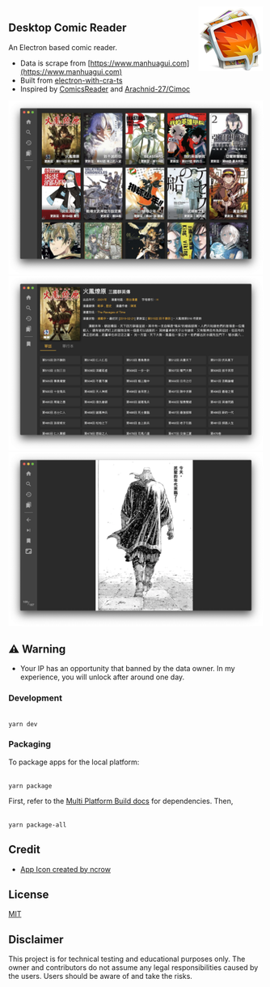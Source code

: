 <img src="./internals/128x128.png" align="right">

## Desktop Comic Reader

An Electron based comic reader.

- Data is scrape from [https://www.manhuagui.com](https://www.manhuagui.com)
- Built from [electron-with-cra-ts](https://github.com/Pong420/electron-with-cra-ts)
- Inspired by [ComicsReader](https://github.com/ComicsReader/app) and [Arachnid-27/Cimoc](https://github.com/Arachnid-27/Cimoc)

<img src="internals/screenshot1.png">
<img src="internals/screenshot2.png">
<img src="internals/screenshot3.png">

## :warning: Warning

- Your IP has an opportunity that banned by the data owner. In my experience, you will unlock after around one day.

### Development

```

yarn dev

```

### Packaging

To package apps for the local platform:

```

yarn package

```

First, refer to the [Multi Platform Build docs](https://www.electron.build/multi-platform-build) for dependencies. Then,

```

yarn package-all

```

## Credit

- [App Icon created by ncrow](https://www.deviantart.com/ncrow/art/ComicBunch-Icon-189969026)

## License

[MIT](./LICENSE)

## Disclaimer

This project is for technical testing and educational purposes only. The owner and contributors do not assume any legal responsibilities caused by the users. Users should be aware of and take the risks.
